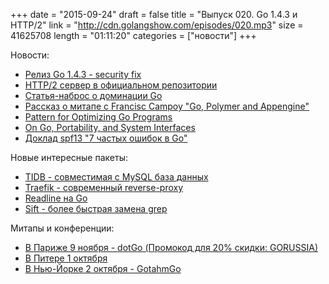 +++
date = "2015-09-24"
draft = false
title = "Выпуск 020. Go 1.4.3 и HTTP/2"
link = "http://cdn.golangshow.com/episodes/020.mp3"
size = 41625708
length = "01:11:20"
categories = ["новости"]
+++

Новости:

* [Релиз Go 1.4.3 - security fix](https://groups.google.com/forum/m/#!topic/golang-announce/iSIyW4lM4hY)
* [HTTP/2 сервер в официальном репозитории](https://godoc.org/golang.org/x/net/http2)
* [Статья-наброс о доминации Go](https://www.linkedin.com/pulse/go-dominate-next-decade-ian-eyberg)
* [Рассказ о митапе с Francisc Campoy "Go, Polymer and Appengine"](http://www.meetup.com/es/nycgolang/events/225454500/)
* [Pattern for Optimizing Go Programs](http://blog.signalfx.com/a-pattern-for-optimizing-go)
* [On Go, Portability, and System Interfaces](http://garrett.damore.org/2015/09/on-go-portability-and-system-interfaces.html)
* [Доклад spf13 "7 частых ошибок в Go"](http://spf13.com/presentation/7-common-mistakes-in-go-2015/)

Новые интересные пакеты:

* [TIDB - совместимая с MySQL база данных](https://github.com/pingcap/tidb)
* [Traefik - современный reverse-proxy](https://github.com/EmileVauge/traefik)
* [Readline на Go](https://github.com/chzyer/readline)
* [Sift - более быстрая замена grep](https://github.com/svent/sift)

Митапы и конференции:

* [В Париже 9 ноября - dotGo (Промокод для 20% скидки: GORUSSIA)](https://dotgo2015.eventbrite.com/?discount=GORUSSIA)
* [В Питере 1 октября](https://golang-spb.timepad.ru/event/243705/)
* [В Нью-Йорке 2 октября - GotahmGo](http://gothamgo.com)
